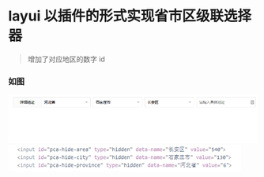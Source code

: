 # layui 以插件的形式实现省市区级联选择器

> 增加了对应地区的数字 id

### 如图

![image](https://raw.githubusercontent.com/jcleng/layui-city-select/master/view.png)
![image](https://raw.githubusercontent.com/jcleng/layui-city-select/master/data.png)
